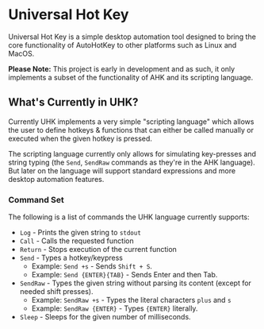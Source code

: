 # Universal Hot Key
Universal Hot Key is a simple  desktop automation tool designed to bring the core functionality of AutoHotKey to other platforms such as Linux and MacOS.

**Please Note:** This project is early in development and as such, it only implements a subset of the functionality of AHK and its scripting language.

## What's Currently in UHK?
Currently UHK implements a very simple "scripting language" which allows the user to define hotkeys & functions that can either be called manually or executed when the given hotkey is pressed.

The scripting language currently only allows for simulating key-presses and string typing (the `Send`, `SendRaw` commands as they're in the AHK language). But later on the language will support standard expressions and more desktop automation features.

### Command Set
The following is a list of commands the UHK language currently supports:
* `Log` - Prints the given string to `stdout` 
* `Call` - Calls the requested function
* `Return` - Stops execution of the current function
* `Send` - Types a hotkey/keypress
	* Example: `Send +s` - Sends `Shift + S`.
	* Example: `Send {ENTER}{TAB}` - Sends Enter and then Tab.
* `SendRaw` - Types the given string without parsing its content (except for needed shift presses).
	* Example: `SendRaw +s` - Types the literal characters `plus` and `s`
	* Example: `SendRaw {ENTER}` - Types `{ENTER}` literally.
* `Sleep` - Sleeps for the given number of milliseconds.

